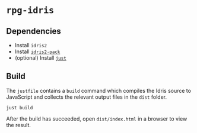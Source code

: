 # `rpg-idris`

## Dependencies

* Install `idris2`
* Install [`idris2-pack`](https://github.com/stefan-hoeck/idris2-pack)
* (optional) Install [`just`](https://github.com/casey/just)

## Build

The `justfile` contains a `build` command which compiles the Idris source to JavaScript and collects the relevant output files in the `dist` folder.


```
just build
```

After the build has succeeded, open `dist/index.html` in a browser to view the result.